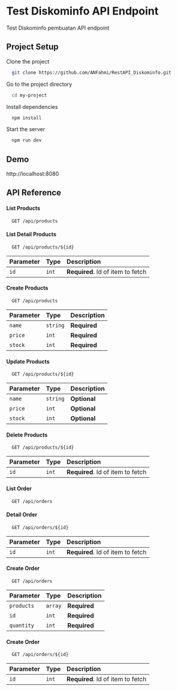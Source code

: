 
# Test Diskominfo API Endpoint

Test Diskominfo pembuatan API endpoint




## Project Setup

Clone the project

```bash
  git clone https://github.com/ANFahmi/RestAPI_Diskominfo.git
```

Go to the project directory

```bash
  cd my-project
```

Install dependencies

```bash
  npm install
```

Start the server

```bash
  npm run dev
```


## Demo

http://localhost:8080


## API Reference

#### List Products

```http
  GET /api/products
```

#### List Detail Products

```http
  GET /api/products/${id}
```

| Parameter | Type     | Description                       |
| :-------- | :------- | :-------------------------------- |
| `id`      | `int` | **Required**. Id of item to fetch |


#### Create Products

```http
  GET /api/products
```

| Parameter | Type     | Description                       |
| :-------- | :------- | :-------------------------------- |
| `name`      | `string` | **Required**|
| `price`      | `int` | **Required** |
| `stock`      | `int` | **Required**|


#### Update Products

```http
  GET /api/products/${id}
```

| Parameter | Type     | Description                       |
| :-------- | :------- | :-------------------------------- |
| `name`      | `string` | **Optional**|
| `price`      | `int` | **Optional** |
| `stock`      | `int` | **Optional**|


#### Delete Products

```http
  GET /api/products/${id}
```

| Parameter | Type     | Description                       |
| :-------- | :------- | :-------------------------------- |
| `id`      | `int` | **Required**. Id of item to fetch |

#### List Order

```http
  GET /api/orders
```

#### Detail Order

```http
  GET /api/orders/${id}
```

| Parameter | Type     | Description                       |
| :-------- | :------- | :-------------------------------- |
| `id`      | `int` | **Required**. Id of item to fetch |

#### Create Order

```http
  GET /api/orders
```

| Parameter | Type     | Description                       |
| :-------- | :------- | :-------------------------------- |
| `products`      | `array` | **Required** |
| `id`      | `int` | **Required** |
| `quantity`      | `int` | **Required** |


#### Create Order

```http
  GET /api/orders/${id}
```

| Parameter | Type     | Description                       |
| :-------- | :------- | :-------------------------------- |
| `id`      | `int` | **Required**. Id of item to fetch |







